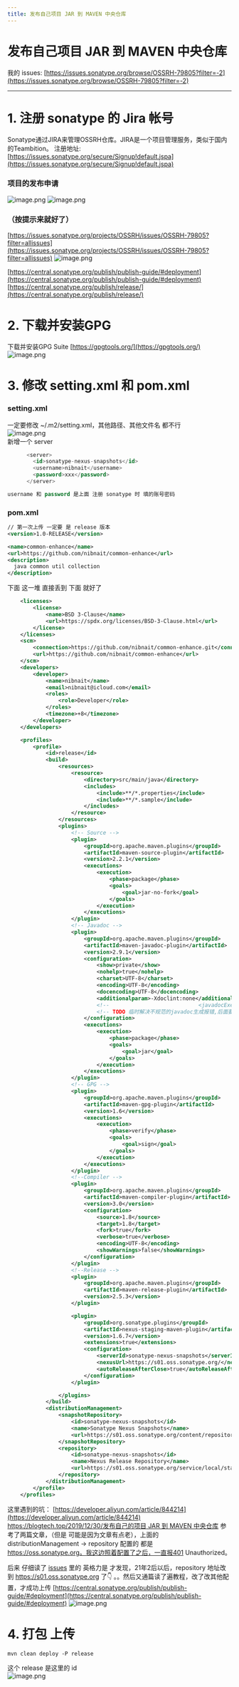 ```yaml
---
title: 发布自己项目 JAR 到 MAVEN 中央仓库
---
```

# 发布自己项目 JAR 到 MAVEN 中央仓库

我的 issues: 
[https://issues.sonatype.org/browse/OSSRH-79805?filter=-2](https://issues.sonatype.org/browse/OSSRH-79805?filter=-2)

---

# 1. 注册 sonatype 的 Jira 帐号

Sonatype通过JIRA来管理OSSRH仓库。JIRA是一个项目管理服务，类似于国内的Teambition。
注册地址: [https://issues.sonatype.org/secure/Signup!default.jspa](https://issues.sonatype.org/secure/Signup!default.jspa)

### 项目的发布申请

![image.png](https://tianbin.cc/img/mbp/tutorial/04-00.jpg)
![image.png](https://tianbin.cc/img/mbp/tutorial/04-01.jpg)

### （按提示来就好了）

[https://issues.sonatype.org/projects/OSSRH/issues/OSSRH-79805?filter=allissues](https://issues.sonatype.org/projects/OSSRH/issues/OSSRH-79805?filter=allissues)
![image.png](https://tianbin.cc/img/mbp/tutorial/04-02.jpg)

[https://central.sonatype.org/publish/publish-guide/#deployment](https://central.sonatype.org/publish/publish-guide/#deployment)
[https://central.sonatype.org/publish/release/](https://central.sonatype.org/publish/release/)

# 2. 下载并安装GPG

下载并安装GPG Suite  [https://gpgtools.org/](https://gpgtools.org/)  
![image.png](https://tianbin.cc/img/mbp/tutorial/04-03.png)

# 3. 修改 setting.xml 和 pom.xml

### setting.xml

一定要修改 ~/.m2/setting.xml，其他路径、其他文件名 都不行  
![image.png](https://tianbin.cc/img/mbp/tutorial/04-04.jpg)  
新增一个 server

```sql
      <server>
        <id>sonatype-nexus-snapshots</id>
        <username>nibnait</username>
        <password>xxx</password>
      </server>

username 和 password 是上面 注册 sonatype 时 填的账号密码
```

### pom.xml

```xml
// 第一次上传 一定要 是 release 版本
<version>1.0-RELEASE</version>

<name>common-enhance</name>
<url>https://github.com/nibnait/common-enhance</url>
<description>
  java common util collection
</description>

```

下面 这一堆 直接丢到 </dependencies> 下面 就好了

```xml
    <licenses>
        <license>
            <name>BSD 3-Clause</name>
            <url>https://spdx.org/licenses/BSD-3-Clause.html</url>
        </license>
    </licenses>
    <scm>
        <connection>https://github.com/nibnait/common-enhance.git</connection>
        <url>https://github.com/nibnait/common-enhance</url>
    </scm>
    <developers>
        <developer>
            <name>nibnait</name>
            <email>nibnait@icloud.com</email>
            <roles>
                <role>Developer</role>
            </roles>
            <timezone>+8</timezone>
        </developer>
    </developers>

    <profiles>
        <profile>
            <id>release</id>
            <build>
                <resources>
                    <resource>
                        <directory>src/main/java</directory>
                        <includes>
                            <include>**/*.properties</include>
                            <include>**/*.sample</include>
                        </includes>
                    </resource>
                </resources>
                <plugins>
                    <!-- Source -->
                    <plugin>
                        <groupId>org.apache.maven.plugins</groupId>
                        <artifactId>maven-source-plugin</artifactId>
                        <version>2.2.1</version>
                        <executions>
                            <execution>
                                <phase>package</phase>
                                <goals>
                                    <goal>jar-no-fork</goal>
                                </goals>
                            </execution>
                        </executions>
                    </plugin>
                    <!-- Javadoc -->
                    <plugin>
                        <groupId>org.apache.maven.plugins</groupId>
                        <artifactId>maven-javadoc-plugin</artifactId>
                        <version>2.9.1</version>
                        <configuration>
                            <show>private</show>
                            <nohelp>true</nohelp>
                            <charset>UTF-8</charset>
                            <encoding>UTF-8</encoding>
                            <docencoding>UTF-8</docencoding>
                            <additionalparam>-Xdoclint:none</additionalparam>
                            <!--                            <javadocExecutable>/Library/Java/JavaVirtualMachines/1.8.0_231.jdk/Contents/Home/bin/javadoc</javadocExecutable>-->
                            <!-- TODO 临时解决不规范的javadoc生成报错,后面要规范化后把这行去掉 -->
                        </configuration>
                        <executions>
                            <execution>
                                <phase>package</phase>
                                <goals>
                                    <goal>jar</goal>
                                </goals>
                            </execution>
                        </executions>
                    </plugin>
                    <!-- GPG -->
                    <plugin>
                        <groupId>org.apache.maven.plugins</groupId>
                        <artifactId>maven-gpg-plugin</artifactId>
                        <version>1.6</version>
                        <executions>
                            <execution>
                                <phase>verify</phase>
                                <goals>
                                    <goal>sign</goal>
                                </goals>
                            </execution>
                        </executions>
                    </plugin>
                    <!--Compiler -->
                    <plugin>
                        <groupId>org.apache.maven.plugins</groupId>
                        <artifactId>maven-compiler-plugin</artifactId>
                        <version>3.0</version>
                        <configuration>
                            <source>1.8</source>
                            <target>1.8</target>
                            <fork>true</fork>
                            <verbose>true</verbose>
                            <encoding>UTF-8</encoding>
                            <showWarnings>false</showWarnings>
                        </configuration>
                    </plugin>
                    <!--Release -->
                    <plugin>
                        <groupId>org.apache.maven.plugins</groupId>
                        <artifactId>maven-release-plugin</artifactId>
                        <version>2.5.3</version>
                    </plugin>

                    <plugin>
                        <groupId>org.sonatype.plugins</groupId>
                        <artifactId>nexus-staging-maven-plugin</artifactId>
                        <version>1.6.7</version>
                        <extensions>true</extensions>
                        <configuration>
                            <serverId>sonatype-nexus-snapshots</serverId>
                            <nexusUrl>https://s01.oss.sonatype.org/</nexusUrl>
                            <autoReleaseAfterClose>true</autoReleaseAfterClose>
                        </configuration>
                    </plugin>

                </plugins>
            </build>
            <distributionManagement>
                <snapshotRepository>
                    <id>sonatype-nexus-snapshots</id>
                    <name>Sonatype Nexus Snapshots</name>
                    <url>https://s01.oss.sonatype.org/content/repositories/snapshots/</url>
                </snapshotRepository>
                <repository>
                    <id>sonatype-nexus-snapshots</id>
                    <name>Nexus Release Repository</name>
                    <url>https://s01.oss.sonatype.org/service/local/staging/deploy/maven2/</url>
                </repository>
            </distributionManagement>
        </profile>
    </profiles>

```

这里遇到的坑：
[https://developer.aliyun.com/article/844214](https://developer.aliyun.com/article/844214)
[https://blogtech.top/2019/12/30/发布自己的项目 JAR 到 MAVEN 中央仓库](https://blogtech.top/2019/12/30/%E5%8F%91%E5%B8%83%E8%87%AA%E5%B7%B1%E7%9A%84%E9%A1%B9%E7%9B%AEJAR%E5%88%B0MAVEN%E4%B8%AD%E5%A4%AE%E4%BB%93%E5%BA%93/)
参考了两篇文章，（但是 可能是因为文章有点老），上面的 distributionManagement -> repository 配置的 都是 https://oss.sonatype.org。我这边照着配置了之后，一直报401 Unauthorized。  

后来 仔细读了 [issues](https://issues.sonatype.org/projects/OSSRH/issues/OSSRH-79805?filter=allissues) 里的 英格力是 才发现，21年2后以后，repository 地址改到 https://s01.oss.sonatype.org 了👇  。。然后又通篇读了遍教程，改了改其他配置，才成功上传
[https://central.sonatype.org/publish/publish-guide/#deployment](https://central.sonatype.org/publish/publish-guide/#deployment)
![image.png](https://tianbin.cc/img/mbp/tutorial/04-05.jpg)

# 4.  打包 上传

`mvn clean deploy -P release`

这个 release 是这里的 id   
![image.png](https://tianbin.cc/img/mbp/tutorial/04-06.jpg)
